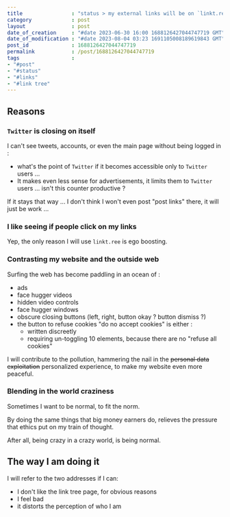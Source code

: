 ```yaml
---
title                : "status > my external links will be on `linkt.ree` "
category             : post
layout               : post
date_of_creation     : "#date 2023-06-30 16:00 1688126427044747719 GMT"
date_of_modification : "#date 2023-08-04 03:23 1691105008189619843 GMT"
post_id              : 1688126427044747719
permalink            : /post/1688126427044747719
tags                 :
- "#post"
- "#status"
- "#links"
- "#link tree"
---
```


## Reasons

### `Twitter` is closing on itself

I can't see tweets, accounts, or even the main page without being logged in :
- what's the point of `Twitter` if it becomes accessible only to `Twitter` users ...
- It makes even less sense for advertisements, it limits them to `Twitter` users ... isn't this counter productive ?

If it stays that way ... I don't think I won't even post "post links" there, it will just be work ...

### I like seeing if people click on my links

Yep, the only reason I will use `linkt.ree` is ego boosting.

### Contrasting my website and the outside web

Surfing the web has become paddling in an ocean of :
- ads
- face hugger videos
- hidden video controls
- face hugger windows
- obscure closing buttons (left, right, button okay ? button dismiss ?)
- the button to refuse cookies "do no accept cookies" is either : 
  - written discreetly
  - requiring un-toggling 10 elements, because there are no "refuse all cookies"
  
I will contribute to the pollution, hammering the nail in the ~~personal data exploitation~~ personalized experience, to make my website even more peaceful.

### Blending in the world craziness

Sometimes I want to be normal, to fit the norm.

By doing the same things that big money earners do, relieves the pressure that ethics put on my train of thought.

After all, being crazy in a crazy world, is being normal.

## The way I am doing it

I will refer to the two addresses if I can:
- I don't like the link tree page, for obvious reasons
- I feel bad
- it distorts the perception of who I am